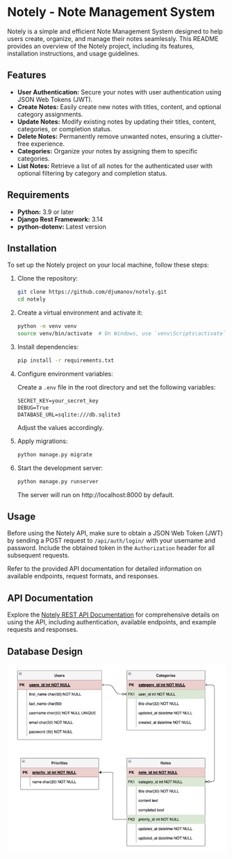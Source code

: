 # Notely - Note Management System

Notely is a simple and efficient Note Management System designed to help users create, organize, and manage their notes seamlessly. This README provides an overview of the Notely project, including its features, installation instructions, and usage guidelines.

## Features

- **User Authentication:** Secure your notes with user authentication using JSON Web Tokens (JWT).
- **Create Notes:** Easily create new notes with titles, content, and optional category assignments.
- **Update Notes:** Modify existing notes by updating their titles, content, categories, or completion status.
- **Delete Notes:** Permanently remove unwanted notes, ensuring a clutter-free experience.
- **Categories:** Organize your notes by assigning them to specific categories.
- **List Notes:** Retrieve a list of all notes for the authenticated user with optional filtering by category and completion status.

## Requirements

- **Python:** 3.9 or later
- **Django Rest Framework:** 3.14
- **python-dotenv:** Latest version

## Installation

To set up the Notely project on your local machine, follow these steps:

1. Clone the repository:

   ```bash
   git clone https://github.com/djumanov/notely.git
   cd notely
   ```

2. Create a virtual environment and activate it:

   ```bash
   python -m venv venv
   source venv/bin/activate  # On Windows, use `venv\Scripts\activate`
   ```

3. Install dependencies:

   ```bash
   pip install -r requirements.txt
   ```

4. Configure environment variables:

   Create a `.env` file in the root directory and set the following variables:

   ```env
   SECRET_KEY=your_secret_key
   DEBUG=True
   DATABASE_URL=sqlite:///db.sqlite3
   ```

   Adjust the values accordingly.

5. Apply migrations:

   ```bash
   python manage.py migrate
   ```

6. Start the development server:

   ```bash
   python manage.py runserver
   ```

   The server will run on http://localhost:8000 by default.

## Usage

Before using the Notely API, make sure to obtain a JSON Web Token (JWT) by sending a POST request to `/api/auth/login/` with your username and password. Include the obtained token in the `Authorization` header for all subsequent requests.

Refer to the provided API documentation for detailed information on available endpoints, request formats, and responses.

## API Documentation

Explore the [Notely REST API Documentation](api-docs.md) for comprehensive details on using the API, including authentication, available endpoints, and example requests and responses.

## Database Design

![db-design](db-design.jpeg)
